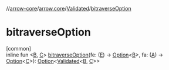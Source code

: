 //[arrow-core](../../../index.md)/[arrow.core](../index.md)/[Validated](index.md)/[bitraverseOption](bitraverse-option.md)

# bitraverseOption

[common]\
inline fun &lt;[B](bitraverse-option.md), [C](bitraverse-option.md)&gt; [bitraverseOption](bitraverse-option.md)(fe: ([E](index.md)) -&gt; [Option](../-option/index.md)&lt;[B](bitraverse-option.md)&gt;, fa: ([A](index.md)) -&gt; [Option](../-option/index.md)&lt;[C](bitraverse-option.md)&gt;): [Option](../-option/index.md)&lt;[Validated](index.md)&lt;[B](bitraverse-option.md), [C](bitraverse-option.md)&gt;&gt;
